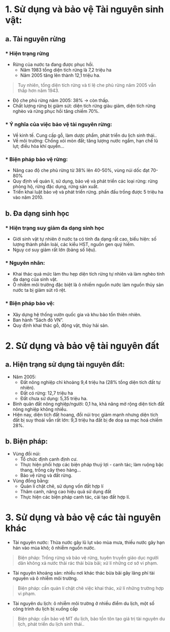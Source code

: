 # 1. Sử dụng và bảo vệ Tài nguyên sinh vật:
## a. Tài nguyên rừng
### * Hiện trạng rừng
- Rừng của nước ta đang được phục hồi.
  + Năm 1983 tổng diện tích rừng là 7,2 triệu ha
  + Năm 2005 tăng lên thành 12,1 triệu ha.
> Tuy nhiên, tổng diện tích rừng và tỉ lệ che phủ rừng năm 2005 vẫn thấp hơn năm 1943.
- Độ che phủ rừng năm 2005: 38% → còn thấp.
- Chất lượng rừng bị giảm sút: diện tích rừng giàu giảm, diện tích rừng nghèo và rừng phục hồi tăng chiếm 70%.
### * Ý nghĩa của việc bảo vệ tài nguyên rừng:
- Về kinh tế. Cung cấp gỗ, làm dược phẩm, phát triển du lịch sinh thái..
- Về môi trường: Chống xói mòn đất; tăng lượng nước ngầm, hạn chế lũ lụt; điều hòa khí quyển...
### * Biện pháp bảo vệ rừng:
- Nâng cao độ che phủ rừng từ 38% lên 40-50%, vùng núi dốc đạt 70-80%
- Quy định về quản lí, sử dụng, bảo vệ và phát triển các loại rừng: rừng phòng hộ, rừng đặc dụng, rừng sản xuất.
- Triển khai luật bảo vệ và phát triển rừng. phấn đấu trồng được 5 triệu ha vào năm 2010.
## b. Đa dạng sinh học
### * Hiện trạng suy giảm đa dạng sinh học
- Giới sinh vật tự nhiên ở nước ta có tính đa dạng rất cao, biểu hiện: số lượng thành phần loài, các kiểu HST, nguồn gen quý hiếm.
- Nguy cơ suy giảm rất lớn (bảng số liệu).
### * Nguyên nhân:
- Khai thác quá mức làm thu hẹp diện tích rừng tự nhiên và làm nghèo tính đa dạng của sinh vật.
- Ô nhiễm môi trường đặc biệt là ô nhiếm nguồn nước làm nguồn thủy sản nước ta bị giảm sút rõ rệt.
### * Biện pháp bảo vệ:
- Xây dựng hệ thống vườn quốc gia và khu bảo tồn thiên nhiên.
- Ban hành “Sách đỏ VN”.
- Quy định khai thác gỗ, động vật, thủy hải sản.
# 2. Sử dụng và bảo vệ tài nguyên đất
## a. Hiện trạng sử dụng tài nguyên đất:
- Năm 2005:
  + Đất nông nghiệp chỉ khoảng 9,4 triệu ha (28% tổng diện tích đất tự nhiên).
  + Đất có rừng: 12,7 triệu ha
  + Đất chưa sử dụng: 5,35 triệu ha.
- Bình quân đất nông nghiệp/người: 0,1 ha, khả năng mở rộng diện tích đất nông nghiệp không nhiều.
- Hiện nay, diện tích đất hoang, đồi núi trọc giảm mạnh nhưng diện tích đất bị suy thoái vẫn rất lớn: 9,3 triệu ha đất bị đe doạ sa mạc hoá chiếm 28%.
## b. Biện pháp:
- Vùng đồi núi:
  + Tổ chức định canh định cư.
  + Thực hiện phối hợp các biện pháp thuỷ lợi - canh tác; làm ruộng bậc thang, trồng cây theo hàng…
  + Bảo vệ rừng và đất rừng.
- Vùng đồng bằng:
  + Quản lí chặt chẽ, sử dụng vốn đất hợp lí
  + Thâm canh, nâng cao hiệu quả sử dụng đất
  + Thực hiện các biện pháp canh tác, cải tạo đất hợp lí.
# 3. Sử dụng và bảo vệ các tài nguyên khác
- Tài nguyên nước: Thừa nước gây lũ lụt vào mùa mưa, thiếu nước gây hạn hán vào mùa khô; ô nhiễm nguồn nước.
> Biện pháp: Trồng rừng và bảo vệ rừng, tuyên truyền giáo dục người dân không xả nước thải rác thải bừa bãi; xử lí những cơ sở vi phạm.
- Tài nguyên khoáng sản: nhiều nơi khác thác bừa bãi gây lãng phí tài nguyên và ô nhiễm môi trường.
> Biện pháp: cần quản lí chặt chẽ việc khai thác, xử lí những trường hợp vi phạm.
- Tài nguyên du lịch: ô nhiễm môi trường ở nhiều điểm du lịch, một số công trình du lịch bị xuống cấp
> Biện pháp: cần bảo vệ MT du lịch, bảo tồn tôn tạo giá trị tài nguyên du lịch, phát triển du lịch sinh thái..
